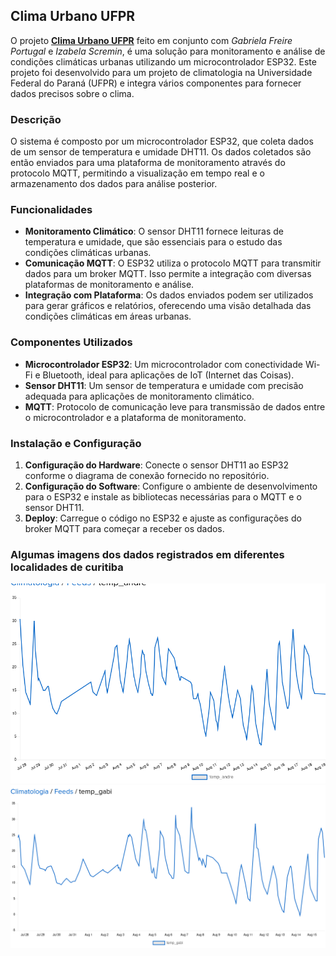 ## Clima Urbano UFPR

O projeto [**Clima Urbano UFPR**](Artigo.pdf) feito em conjunto com *Gabriela Freire Portugal* e *Izabela Scremin*, é uma solução para monitoramento e análise de condições climáticas urbanas utilizando um microcontrolador ESP32. Este projeto foi desenvolvido para um projeto de climatologia na Universidade Federal do Paraná (UFPR) e integra vários componentes para fornecer dados precisos sobre o clima.

### Descrição

O sistema é composto por um microcontrolador ESP32, que coleta dados de um sensor de temperatura e umidade DHT11. Os dados coletados são então enviados para uma plataforma de monitoramento através do protocolo MQTT, permitindo a visualização em tempo real e o armazenamento dos dados para análise posterior.

### Funcionalidades

- **Monitoramento Climático**: O sensor DHT11 fornece leituras de temperatura e umidade, que são essenciais para o estudo das condições climáticas urbanas.
- **Comunicação MQTT**: O ESP32 utiliza o protocolo MQTT para transmitir dados para um broker MQTT. Isso permite a integração com diversas plataformas de monitoramento e análise.
- **Integração com Plataforma**: Os dados enviados podem ser utilizados para gerar gráficos e relatórios, oferecendo uma visão detalhada das condições climáticas em áreas urbanas.

### Componentes Utilizados

- **Microcontrolador ESP32**: Um microcontrolador com conectividade Wi-Fi e Bluetooth, ideal para aplicações de IoT (Internet das Coisas).
- **Sensor DHT11**: Um sensor de temperatura e umidade com precisão adequada para aplicações de monitoramento climático.
- **MQTT**: Protocolo de comunicação leve para transmissão de dados entre o microcontrolador e a plataforma de monitoramento.

### Instalação e Configuração

1. **Configuração do Hardware**: Conecte o sensor DHT11 ao ESP32 conforme o diagrama de conexão fornecido no repositório.
2. **Configuração do Software**: Configure o ambiente de desenvolvimento para o ESP32 e instale as bibliotecas necessárias para o MQTT e o sensor DHT11.
3. **Deploy**: Carregue o código no ESP32 e ajuste as configurações do broker MQTT para começar a receber os dados.

### Algumas imagens dos dados registrados em diferentes localidades de curitiba 
![Imagem 1](Medição_andre.png)
![Imagem 2](Medição_Gabi.png)
